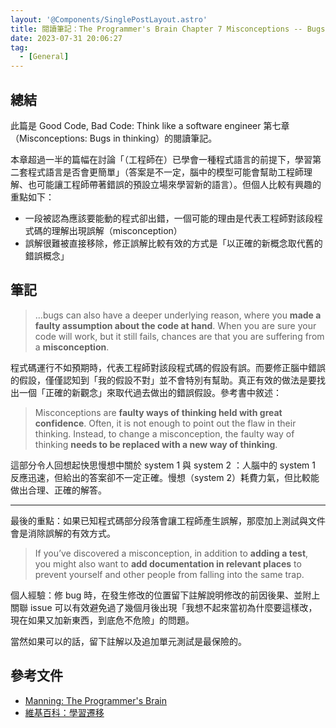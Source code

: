 ```yaml
---
layout: '@Components/SinglePostLayout.astro'
title: 閱讀筆記：The Programmer's Brain Chapter 7 Misconceptions -- Bugs in thinking
date: 2023-07-31 20:06:27
tag:
  - [General]
---
```


## 總結

此篇是 Good Code, Bad Code: Think like a software engineer 第七章（Misconceptions: Bugs in thinking）的閱讀筆記。

本章超過一半的篇幅在討論「（工程師在）已學會一種程式語言的前提下，學習第二套程式語言是否會更簡單」（答案是不一定，腦中的模型可能會幫助工程師理解、也可能讓工程師帶著錯誤的預設立場來學習新的語言）。但個人比較有興趣的重點如下：

- 一段被認為應該要能動的程式卻出錯，一個可能的理由是代表工程師對該段程式碼的理解出現誤解（misconception）
- 誤解很難被直接移除，修正誤解比較有效的方式是「以正確的新概念取代舊的錯誤概念」

## 筆記

> ...bugs can also have a deeper underlying reason, where you **made a faulty assumption about the code at hand**. When you are sure your code will work, but it still fails, chances are that you are suffering from a **misconception**.

程式碼運行不如預期時，代表工程師對該段程式碼的假設有誤。而要修正腦中錯誤的假設，僅僅認知到「我的假設不對」並不會特別有幫助。真正有效的做法是要找出一個「正確的新觀念」來取代過去做出的錯誤假設。參考書中敘述：

> Misconceptions are **faulty ways of thinking held with great confidence**. Often, it is not enough to point out the flaw in their thinking. Instead, to change a misconception, the faulty way of thinking **needs to be replaced with a new way of thinking**.

這部分令人回想起快思慢想中關於 system 1 與 system 2 ：人腦中的 system 1 反應迅速，但給出的答案卻不一定正確。慢想（system 2）耗費力氣，但比較能做出合理、正確的解答。

<hr />

最後的重點：如果已知程式碼部分段落會讓工程師產生誤解，那麼加上測試與文件會是消除誤解的有效方式。

> If you’ve discovered a misconception, in addition to **adding a test**, you might also want to **add documentation in relevant places** to prevent yourself and other people from falling into the same trap.

個人經驗：修 bug 時，在發生修改的位置留下註解說明修改的前因後果、並附上關聯 issue 可以有效避免過了幾個月後出現「我想不起來當初為什麼要這樣改，現在如果又加新東西，到底危不危險」的問題。

當然如果可以的話，留下註解以及追加單元測試是最保險的。

## 參考文件

- [Manning: The Programmer's Brain](https://www.manning.com/books/the-programmers-brain)
- [維基百科：學習遷移](https://zh.wikipedia.org/zh-tw/%E5%AD%A6%E4%B9%A0%E8%BF%81%E7%A7%BB)
